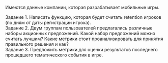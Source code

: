 Имеются данные компании, которая разрабатывает мобильные игры.   

Задание 1. Написать функцию, которая будет считать retention игроков (по дням от даты регистрации игрока).  
Задание 2. Двум группам пользователей предлагались различные наборы акционных предложений. Какой набор предложений можно считать лучшим? Какие метрики стоит проанализировать для принятия правильного решения и как?  
Задание 3. Предложить метрики для оценки результатов последнего прошедшего тематического события в игре.
